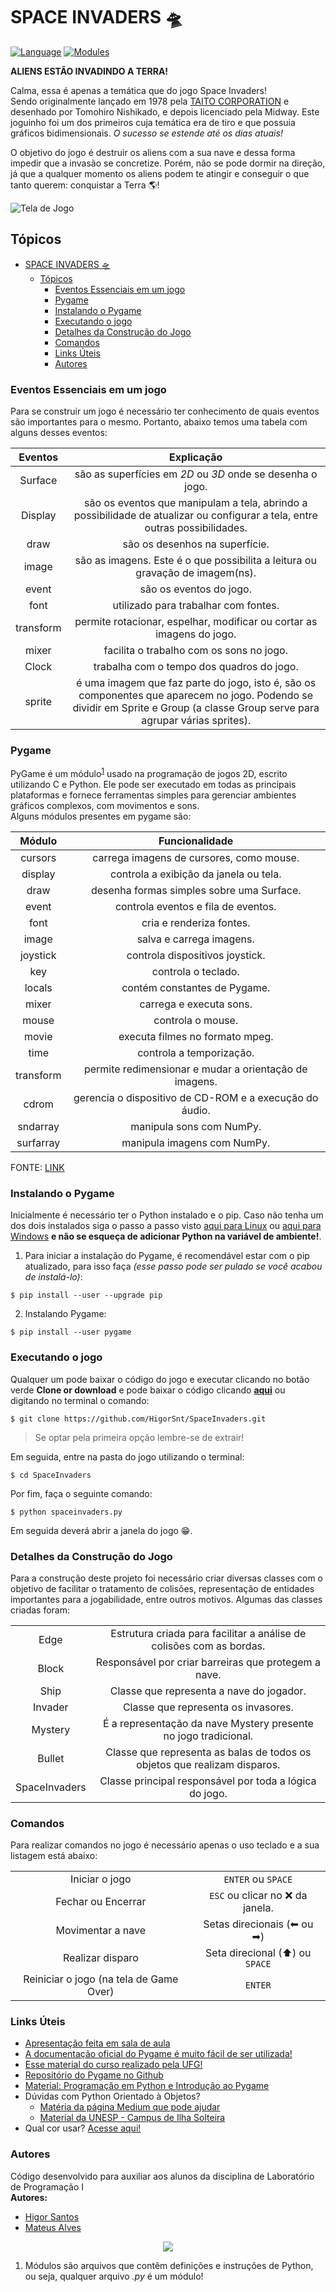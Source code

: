 # SPACE INVADERS 🛸

[![Language](https://img.shields.io/badge/python-%3E=%202.7-blue?style=flat-square&logo=appveyor)](https://www.python.org)
[![Modules](https://img.shields.io/badge/modules-pygame-green?style=flat-square&logo=appveyor)](https://www.pygame.org/docs/)

**ALIENS ESTÃO INVADINDO A TERRA!**

Calma, essa é apenas a temática que do jogo Space Invaders!  
Sendo originalmente lançado em 1978 pela [TAITO CORPORATION](https://www.taito.com/) e desenhado por Tomohiro Nishikado, e depois licenciado pela Midway. Este joguinho foi um dos primeiros cuja temática era de tiro e que possuia gráficos bidimensionais. _O sucesso se estende até os dias atuais!_

O objetivo do jogo é destruir os aliens com a sua nave e dessa forma impedir que a invasão se concretize. Porém, não se pode dormir na direção, já que a qualquer momento os aliens podem te atingir e conseguir o que tanto querem: conquistar a Terra 🌎!

![Tela de Jogo](images/telainicial.gif)

## Tópicos

- [SPACE INVADERS 🛸](#space-invaders-%f0%9f%9b%b8)
  - [Tópicos](#t%c3%b3picos)
    - [Eventos Essenciais em um jogo](#eventos-essenciais-em-um-jogo)
    - [Pygame](#pygame)
    - [Instalando o Pygame](#instalando-o-pygame)
    - [Executando o jogo](#executando-o-jogo)
    - [Detalhes da Construção do Jogo](#detalhes-da-constru%c3%a7%c3%a3o-do-jogo)
    - [Comandos](#comandos)
    - [Links Úteis](#links-%c3%9ateis)
    - [Autores](#autores)

### Eventos Essenciais em um jogo

Para se construir um jogo é necessário ter conhecimento de quais eventos são importantes para o mesmo. Portanto, abaixo temos uma tabela com alguns desses eventos:

|            Eventos               |                                  Explicação                                          |
|:--------------------------------:|:------------------------------------------------------------------------------------:|
|               Surface            |              são as superfícies em _2D_ ou _3D_ onde se desenha o jogo.|
|               Display            | são os eventos que manipulam a tela, abrindo a possibilidade de atualizar ou configurar a tela, entre outras possibilidades.|
|               draw               |                 são os desenhos na superfície.  |
|               image              |        são as imagens. Este é o que possibilita a leitura ou gravação de imagem(ns). |
|               event              |                    são os eventos do jogo. |
|               font               |                 utilizado para trabalhar com fontes. |
|               transform          | permite rotacionar, espelhar, modificar ou cortar as imagens do jogo. |
|               mixer              |       facilita o trabalho com os sons no jogo.               |
|               Clock              |       trabalha com o tempo dos quadros do jogo.              |
|               sprite             |é uma imagem que faz parte do jogo, isto é, são os componentes que aparecem no jogo. Podendo se dividir em Sprite e Group (a classe Group serve para agrupar várias sprites).|

### Pygame

PyGame é um módulo<sup>[1](#footnote-1)</sup> usado na programação de jogos 2D, escrito utilizando C e Python. Ele pode ser executado em todas as principais plataformas e fornece ferramentas simples para gerenciar ambientes gráficos complexos, com movimentos e sons.  
Alguns módulos presentes em pygame são:  


|            Módulo                |               Funcionalidade                                    |
|:--------------------------------:|:---------------------------------------------------------------:|
|               cursors            |            carrega imagens de cursores, como mouse.              |
|               display            |             controla a exibição da janela ou tela.              |
|                draw              |           desenha formas simples sobre uma Surface.             |
|                event             |              controla eventos e fila de eventos.                |
|                font              |                    cria e renderiza fontes.                     |
|                image             |                    salva e carrega imagens.                     |
|              joystick            |             controla dispositivos joystick.                     |
|                 key              |                       controla o teclado.                       |
|                locals            |                contém constantes de Pygame.                     |
|                mixer             |                     carrega e executa sons.                     |
|                mouse             |                       controla o mouse.                         |
|               movie              |                executa filmes no formato mpeg.                  |
|                time              |                     controla a temporização.                    |
|             transform            |    permite redimensionar e mudar a orientação de imagens.       |
|               cdrom              |    gerencia o dispositivo de CD-ROM e a execução do áudio.      |
|              sndarray            |                    manipula sons com NumPy.                     |
|             surfarray            |                   manipula imagens com NumPy.                   |


FONTE: [LINK](http://www.labtime.ufg.br/cgames/pdf/CProgPy_Pygame.pdf)

### Instalando o Pygame

Inicialmente é necessário ter o Python instalado e o pip. Caso não tenha um dos dois instalados siga o passo a passo visto [aqui para Linux](https://python.org.br/instalacao-linux/) ou [aqui para Windows](https://python.org.br/instalacao-windows/) **e não se esqueça de adicionar Python na variável de ambiente!**.

1. Para iniciar a instalação do Pygame, é recomendável estar com o pip atualizado, para isso faça _(esse passo pode ser pulado se você acabou de instalá-lo)_:

```
$ pip install --user --upgrade pip 
```

2. Instalando Pygame:

```
$ pip install --user pygame
```

### Executando o jogo

Qualquer um pode baixar o código do jogo e executar clicando no botão verde **Clone or download** e pode baixar o código clicando [**aqui**](https://github.com/HigorSnt/SpaceInvaders/archive/master.zip) ou digitando no terminal o comando:

```
$ git clone https://github.com/HigorSnt/SpaceInvaders.git
```

> Se optar pela primeira opção lembre-se de extrair!

Em seguida, entre na pasta do jogo utilizando o terminal:

```
$ cd SpaceInvaders
```

Por fim, faça o seguinte comando:

```
$ python spaceinvaders.py
```

Em seguida deverá abrir a janela do jogo 😁.

### Detalhes da Construção do Jogo

Para a construção deste projeto foi necessário criar diversas classes com o objetivo de facilitar o tratamento de colisões, representação de entidades importantes para a jogabilidade, entre outros motivos. Algumas das classes criadas foram:

<table style="text-align:center">
  <tr>
    <td>Edge</td>
    <td>Estrutura criada para facilitar a análise de colisões com as bordas.</td>
  </tr>
  <tr>
    <td>Block</td>
    <td>Responsável por criar barreiras que protegem a nave.</td>
  </tr>
  <tr>
    <td>Ship</td>
    <td>Classe que representa a nave do jogador.</td>
  </tr>
  <tr>
    <td>Invader</td>
    <td>Classe que representa os invasores.</td>
  </tr>
  <tr>
    <td>Mystery</td>
    <td>É a representação da nave Mystery presente no jogo tradicional.</td>
  </tr>
  <tr>
    <td>Bullet</td>
    <td>Classe que representa as balas de todos os objetos que realizam disparos.</td>
  </tr>
  <tr>
    <td>SpaceInvaders</td>
    <td>Classe principal responsável por toda a lógica do jogo.</td>
  </tr>
</table>

### Comandos

Para realizar comandos no jogo é necessário apenas o uso teclado e a sua listagem está abaixo:

<table style="text-align:center">
  <tr>
    <td>Iniciar o jogo</td>
    <td><code>ENTER</code> ou <code>SPACE</code></td>
  </tr>
  <tr>
    <td>Fechar ou Encerrar</td>
    <td><code>ESC</code> ou clicar no ❌ da janela.</td>
  </tr>
  <tr>
    <td>Movimentar a nave</td>
    <td>Setas direcionais (⬅ ou ➡)</td>
  </tr>
  <tr>
    <td>Realizar disparo</td>
    <td>Seta direcional (⬆) ou <code>SPACE</code></td>
  </tr>
  <tr>
    <td>Reiniciar o jogo (na tela de Game Over)</td>
    <td><code>ENTER</code></td>
  </tr>
</table>

### Links Úteis

* [Apresentação feita em sala de aula](https://docs.google.com/presentation/d/17zlx3HSecMyiAkZ4KWEEa_797A9hyfjCF2dA1NOeEss/edit?usp=sharing)
* [A documentação oficial do Pygame é muito fácil de ser utilizada!](https://www.pygame.org/docs/)
* [Esse material do curso realizado pela UFG!](http://www.labtime.ufg.br/cgames/pdf/CProgPy_Pygame.pdf)
* [Repositório do Pygame no Github](https://github.com/pygame/pygame)
* [Material: Programação em Python e Introdução ao Pygame](http://www.dainf.ct.utfpr.edu.br/petcoce/wp-content/uploads/2013/09/document.pdf)
* Dúvidas com Python Orientado à Objetos?
    * [Matéria da página Medium que pode ajudar](https://medium.com/@nicolasbontempo/programando-python-orientado-a-objetos-d0069b2f1eb5)
    * [Material da UNESP - Campus de Ilha Solteira](https://www.dcc.ufrj.br/~fabiom/mab225/pythonoo.pdf)
 * Qual cor usar? [Acesse aqui!](http://www.erikasarti.com/html/tabela-cores/)
  
  


### Autores

Código desenvolvido para auxiliar aos alunos da disciplina de Laboratório de Programação I  
**Autores:**  
* [Higor Santos](https://github.com/HigorSnt)  
* [Mateus Alves](https://github.com/mateustranquilino)
  
  

<p align="center">
  <img src="http://alumni.computacao.ufcg.edu.br/static/logica/images/logo.png"/>

  
1. <a name="footnote-1"></a> Módulos são arquivos que contêm definições e instruções de Python, ou seja, qualquer arquivo _.py_ é um módulo!
